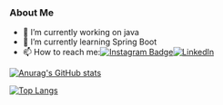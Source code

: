 ### About Me


- 🔭 I’m currently working on java
- 🌱 I’m currently learning Spring Boot
- 📫 How to reach me:[![Instagram Badge](https://img.shields.io/badge/-Instagram-C13584?style=flat-quare&labelColor=C13584&logo=instagram&logoColor=white&link=link)](https://www.instagram.com/alper.senerr/)[![LinkedIn](https://img.shields.io/badge/LinkedIn-Profil-blue)](https://www.linkedin.com/in/alpersener/)

  



[![Anurag's GitHub stats](https://github-readme-stats.vercel.app/api?username=alpersener)](https://github.com/anuraghazra/github-readme-stats)

[![Top Langs](https://github-readme-stats.vercel.app/api/top-langs/?username=alpersener)](https://github.com/anuraghazra/github-readme-stats)

